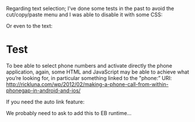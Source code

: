 Regarding text selection; I’ve done some tests in the past to avoid the cut/copy/paste menu and I was able to disable it with some CSS:

<style>
input {
  -moz-user-select: none;
  -webkit-user-select: none;
  -ms-user-select: none;
}
</style>
 
Or even to the text:
 
<style>
.unselectable {
  -moz-user-select: none;
  -webkit-user-select: none;
  -ms-user-select: none;
}
</style>
 
<div class="unselectable">
<h1>Test</h1>
</div>

To bee able to select phone numbers and activate directly the phone application, again, some HTML and JavaScript may be able to achieve what you’re looking for, in particular something linked to the "phone:” URI:
http://rickluna.com/wp/2012/02/making-a-phone-call-from-within-phonegap-in-android-and-ios/

If you need the auto link feature:


<uses-permission
android:autoLink="phone"
/>

We probably need to ask to add this to EB runtime…
